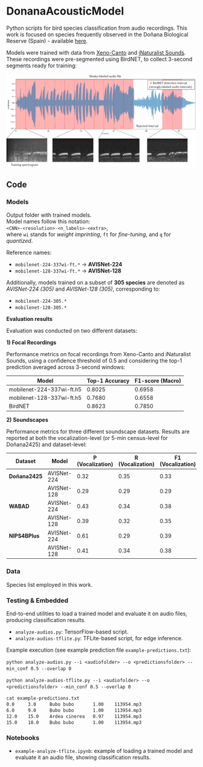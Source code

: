 # DonanaAcousticModel

Python scripts for bird species classification from audio recordings. This work is focused on species frequently observed in the Doñana Biological Reserve (Spain) - available [here](Data/SpeciesList.txt).

Models were trained with data from [Xeno-Canto](https://xeno-canto.org/) and [iNaturalist Sounds](https://proceedings.neurips.cc/paper_files/paper/2024/hash/ef3713b8d72266e803f9346088fed92d-Abstract-Datasets_and_Benchmarks_Track.html). These recordings were pre-segmented using BirdNET, to collect 3-second segments ready for training:


<img src="Data/pre-processing.png" width="600">


## Code

### Models

Output folder with trained models.  
Model names follow this notation:  
`<CNN>-<resolution>-<n_labels>-<extra>`,  
where `wi` stands for *weight imprinting*, `ft` for *fine-tuning*, and `q` for *quantized*.  

Reference names:

- `mobilenet-224-337wi-ft.*` → **AVISNet-224**  
- `mobilenet-128-337wi-ft.*` → **AVISNet-128**

Additionally, models trained on a subset of **305 species** are denoted as *AVISNet-224 (305)* and *AVISNet-128 (305)*, corresponding to:

- `mobilenet-224-305.*`  
- `mobilenet-128-305.*`


**Evaluation results**

Evaluation was conducted on two different datasets:

**1) Focal Recordings**

Performance metrics on focal recordings from Xeno-Canto and iNaturalist Sounds, using a confidence threshold of 0.5 and considering the top-1 prediction averaged across 3-second windows:

| Model                     | Top-1 Accuracy | F1-score (Macro) |
|--------------------------|----------------|------------------|
| mobilenet-224-337wi-ft.h5| 0.8025         | 0.6958           |
| mobilenet-128-337wi-ft.h5| 0.7680         | 0.6558           |
| BirdNET                  | 0.8623         | 0.7850           |


**2) Soundscapes**

Performance metrics for three different soundscape datasets. Results are reported at both the vocalization-level (or 5-min census-level for Doñana2425) and dataset-level:

| Dataset        | Model       | P (Vocalization) | R (Vocalization) | F1 (Vocalization) | P (Dataset) | R (Dataset) | F1 (Dataset) |
| -------------- | ----------- | ---------------- | ---------------- | ----------------- | ----------- | ----------- | ------------ |
| **Doñana2425** | AVISNet-224 | 0.32             | 0.35             | 0.33              | 0.39        | 0.83        | 0.53         |
|                | AVISNet-128 | 0.29             | 0.29             | 0.29              | 0.42        | 0.84        | 0.56         |
| **WABAD**      | AVISNet-224 | 0.43             | 0.34             | 0.38              | 0.56        | 0.98        | 0.71         |
|                | AVISNet-128 | 0.39             | 0.32             | 0.35              | 0.58        | 0.97        | 0.72         |
| **NIPS4BPlus** | AVISNet-224 | 0.61             | 0.29             | 0.39              | 0.49        | 0.80        | 0.61         |
|                | AVISNet-128 | 0.41             | 0.34             | 0.38              | 0.53        | 0.78        | 0.63         |



### Data

Species list employed in this work.

### Testing & Embedded

End-to-end utilities to load a trained model and evaluate it on audio files, producing classification results.

- `analyze-audios.py`: TensorFlow-based script.
- `analyze-audios-tflite.py`: TFLite-based script, for edge inference.

Example execution (see example prediction file `example-predictions.txt`):

```python analyze-audios.py --i <audiofolder> --o <predictionsfolder> --min_conf 0.5 --overlap 0```

```python analyze-audios-tflite.py --i <audiofolder> --o <predictionsfolder> --min_conf 0.5 --overlap 0```

```
cat example-predictions.txt 
0.0     3.0     Bubo bubo       1.00    113954.mp3
6.0     9.0     Bubo bubo       1.00    113954.mp3
12.0    15.0    Ardea cinerea   0.97    113954.mp3
15.0    18.0    Bubo bubo       1.00    113954.mp3
```

### Notebooks

- `example-analyze-tflite.ipynb`: example of loading a trained model and evaluate it an audio file, showing classification results.

